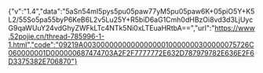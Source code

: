 {"v":"1.4","data":"5aSn54mI5pys5pu05paw77yM5pu05paw6K+05piO5Y+K5L2/55So5pa55byP6KeB6L2v5Lu25Y+R5biD6aG1Cmh0dHBzOi8vd3d3LjUycG9qaWUuY24vdGhyZWFkLTc4NTk5Ni0xLTEuaHRtbA==","url":"https://www.52pojie.cn/thread-785996-1-1.html","code":"09219A003000000000000000010000000300000075726C060000001D000000687474703A2F2F7777772E632D787979782E636E2F6D3375382E706870"}
